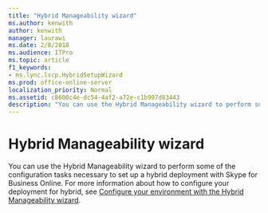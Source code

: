```yaml
---
title: "Hybrid Manageability wizard"
ms.author: kenwith
author: kenwith
manager: laurawi
ms.date: 2/8/2018
ms.audience: ITPro
ms.topic: article
f1_keywords:
- ms.lync.lscp.HybridSetupWizard
ms.prod: office-online-server
localization_priority: Normal
ms.assetid: c8600c4e-dc54-4af2-a72e-c1b997d83443
description: "You can use the Hybrid Manageability wizard to perform some of the configuration tasks necessary to set up a hybrid deployment with Skype for Business Online. For more information about how to configure your deployment for hybrid, see Configure your environment with the Hybrid Manageability wizard."
---
```


# Hybrid Manageability wizard
 
You can use the Hybrid Manageability wizard to perform some of the configuration tasks necessary to set up a hybrid deployment with Skype for Business Online. For more information about how to configure your deployment for hybrid, see [Configure your environment with the Hybrid Manageability wizard](http://technet.microsoft.com/library/d777f79b-a740-4aba-a9e2-c91f0315b6f8.aspx).
  

